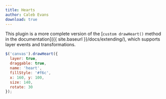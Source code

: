 ```yaml
---
title: Hearts
author: Caleb Evans
download: true
---
```


This plugin is a more complete version of the [`custom drawHeart()` method in the documentation]({{ site.baseurl }}/docs/extending/), which supports layer events and transformations.

```javascript
$('canvas').drawHeart({
  layer: true,
  draggable: true,
  name: 'heart',
  fillStyle: '#f6c',
  x: 160, y: 100,
  size: 140,
  rotate: 30
});
```
